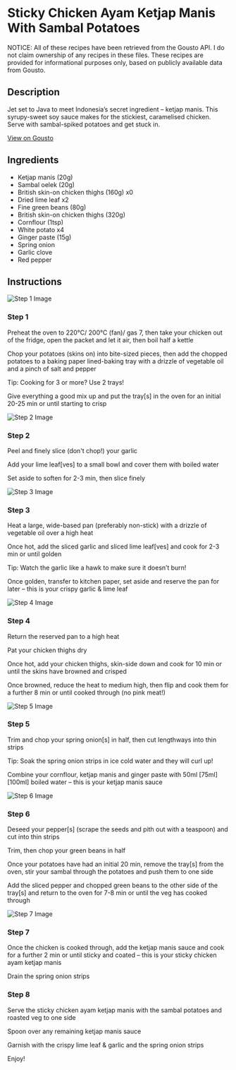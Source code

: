 # Sticky Chicken Ayam Ketjap Manis With Sambal Potatoes

NOTICE: All of these recipes have been retrieved from the Gousto API. I do not claim ownership of any recipes in these files. These recipes are provided for informational purposes only, based on publicly available data from Gousto.

## Description

Jet set to Java to meet Indonesia’s secret ingredient – ketjap manis. This syrupy-sweet soy sauce makes for the stickiest, caramelised chicken. Serve with sambal-spiked potatoes and get stuck in.

[View on Gousto](https://www.gousto.co.uk/recipes/cookbook/se-asia-sticky-chicken-ayam-ketjap-manis-with-sambal-potatoes)

## Ingredients

- Ketjap manis (20g)
- Sambal oelek (20g)
- British skin-on chicken thighs (160g) x0
- Dried lime leaf x2
- Fine green beans (80g)
- British skin-on chicken thighs (320g)
- Cornflour (1tsp)
- White potato x4
- Ginger paste (15g)
- Spring onion
- Garlic clove
- Red pepper

## Instructions

![Step 1 Image](https://production-media.gousto.co.uk/cms/recipe-step-image/Step-1-1723198642221-x200.jpg)

### Step 1

Preheat the oven to 220°C/ 200°C (fan)/ gas 7, then take your chicken out of the fridge, open the packet and let it air, then boil half a kettle

Chop your potatoes (skins on) into bite-sized pieces, then add the chopped potatoes to a baking paper lined-baking tray with a drizzle of vegetable oil and a pinch of salt and pepper

Tip: Cooking for 3 or more? Use 2 trays!

Give everything a good mix up and put the tray[s] in the oven for an initial 20-25 min or until starting to crisp

![Step 2 Image](https://production-media.gousto.co.uk/cms/recipe-step-image/Step-2-1723198646019-x200.jpg)

### Step 2

Peel and finely slice (don't chop!) your garlic

Add your lime leaf[ves] to a small bowl and cover them with boiled water

Set aside to soften for 2-3 min, then slice finely

![Step 3 Image](https://production-media.gousto.co.uk/cms/recipe-step-image/Step-3-1723198649005-x200.jpg)

### Step 3

Heat a large, wide-based pan (preferably non-stick) with a drizzle of vegetable oil over a high heat

Once hot, add the sliced garlic and sliced lime leaf[ves] and cook for 2-3 min or until golden

Tip: Watch the garlic like a hawk to make sure it doesn’t burn!

Once golden, transfer to kitchen paper, set aside and reserve the pan for later – this is your crispy garlic & lime leaf

![Step 4 Image](https://production-media.gousto.co.uk/cms/recipe-step-image/Step-4-1723198654157-x200.jpg)

### Step 4

Return the reserved pan to a high heat

Pat your chicken thighs dry

Once hot, add your chicken thighs, skin-side down and cook for 10 min or until the skins have browned and crisped

Once browned, reduce the heat to medium high, then flip and cook them for a further 8 min or until cooked through (no pink meat!)

![Step 5 Image](https://production-media.gousto.co.uk/cms/recipe-step-image/Step-5-1723198657534-x200.jpg)

### Step 5

Trim and chop your spring onion[s] in half, then cut lengthways into thin strips

Tip: Soak the spring onion strips in ice cold water and they will curl up!

Combine your cornflour, ketjap manis and ginger paste with 50ml <span class="text-purple">[75ml]</span> <span class="text-danger">[100ml]</span> boiled water – this is your ketjap manis sauce

![Step 6 Image](https://production-media.gousto.co.uk/cms/recipe-step-image/Step-6-1723198660806-x200.jpg)

### Step 6

Deseed your pepper[s] (scrape the seeds and pith out with a teaspoon) and cut into thin strips

Trim, then chop your green beans in half

Once your potatoes have had an initial 20 min, remove the tray[s] from the oven, stir your sambal through the potatoes and push them to one side

Add the sliced pepper and chopped green beans to the other side of the tray[s] and return to the oven for 7-8 min or until the veg has cooked through

![Step 7 Image](https://production-media.gousto.co.uk/cms/recipe-step-image/Step-7-1723198664430-x200.jpg)

### Step 7

Once the chicken is cooked through, add the ketjap manis sauce and cook for a further 2 min or until sticky and coated – this is your sticky chicken ayam ketjap manis

Drain the spring onion strips

### Step 8

Serve the sticky chicken ayam ketjap manis with the sambal potatoes and roasted veg to one side

Spoon over any remaining ketjap manis sauce

Garnish with the crispy lime leaf & garlic and the spring onion strips

Enjoy!

